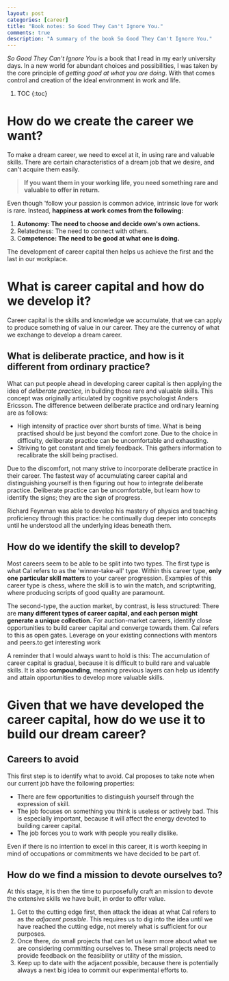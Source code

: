 ```yaml
---
layout: post
categories: [career]
title: "Book notes: So Good They Can't Ignore You."
comments: true
description: "A summary of the book So Good They Can't Ignore You."
---
```


*So Good They Can't Ignore You* is a book that I read in my early university days. In a new world for abundant choices and possibilities, I was taken by the core principle of *getting good at what you are doing*. With that comes control and creation of the ideal environment in work and life.

1. TOC
{:toc}

# How do we create the career we want?

To make a dream career, we need to excel at it, in using rare and valuable skills. There are certain characteristics of a dream job that we desire, and can't acquire them easily.

> **If you want them in your working life, you need something rare and valuable to offer in return.**

Even though 'follow your passion is common advice, intrinsic love for work is rare. Instead, **happiness at work comes from the following:**

1. **Autonomy: The need to choose and decide own's own actions.**
2. Relatedness: The need to connect with others.
3. C**ompetence: The need to be good at what one is doing.**

The development of career capital then helps us achieve the first and the last in our workplace.

# What is career capital and how do we develop it?

Career capital is the skills and knowledge we accumulate, that we can apply to produce something of value in our career. They are the currency of what we exchange to develop a dream career. 

## What is deliberate practice, and how is it different from ordinary practice?

What can put people ahead in developing career capital is then applying the idea of *deliberate practice,* in building those rare and valuable skills. This concept was originally articulated by cognitive psychologist Anders Ericsson. The difference between deliberate practice and ordinary learning are as follows:

- High intensity of practice over short bursts of time. What is being practised should be just beyond the comfort zone. Due to the choice in difficulty, deliberate practice can be uncomfortable and exhausting.
- Striving to get constant and timely feedback. This gathers information to recalibrate the skill being practised.

Due to the discomfort, not many strive to incorporate deliberate practice in their career. The fastest way of accumulating career capital and distinguishing yourself is then figuring out how to integrate deliberate practice. Deliberate practice can be uncomfortable, but learn how to identify the signs; they are the sign of progress.

Richard Feynman was able to develop his mastery of physics and teaching proficiency through this practice: he continually dug deeper into concepts until he understood all the underlying ideas beneath them. 

## How do we identify the skill to develop?

Most careers seem to be able to be split into two types. The first type is what Cal refers to as the 'winner-take-all' type. Within this career type, **only one particular skill matters** to your career progression. Examples of this career type is chess, where the skill is to win the match, and scriptwriting, where producing scripts of good quality are paramount.

The second-type, the auction market, by contrast, is less structured: There are **many different types of career capital, and each person might generate a unique collection.** For auction-market careers, identify close opportunities to build career capital and converge towards them. Cal refers to this as open gates. Leverage on your existing connections with mentors and peers.to get interesting work

A reminder that I would always want to hold is this: The accumulation of career capital is gradual, because it is difficult to build rare and valuable skills. It is also **compounding**, meaning previous layers can help us identify and attain opportunities to develop more valuable skills.

# Given that we have developed the career capital, how do we use it to build our dream career?

## Careers to avoid

This first step is to identify what to avoid. Cal proposes to take note when our current job have the following properties:

- There are few opportunities to distinguish yourself through the expression of skill.
- The job focuses on something you think is useless or actively bad. This is especially important, because it will affect the energy devoted to building career capital.
- The job forces you to work with people you really dislike.

Even if there is no intention to excel in this career, it is worth keeping in mind of occupations or commitments we have decided to be part of. 

## How do we find a mission to devote ourselves to?

At this stage, it is then the time to purposefully craft an mission to devote the extensive skills we have built, in order to offer value. 

1. Get to the cutting edge first, then attack the ideas at what Cal refers to as *the adjacent possible*. This requires us to dig into the idea until we have reached the cutting edge, not merely what is sufficient for our purposes.
2. Once there, do small projects that can let us learn more about what we are considering committing ourselves to. These small projects need to provide feedback on the feasibility or utility of the mission. 
3. Keep up to date with the adjacent possible, because there is potentially always a next big idea to commit our experimental efforts to.

